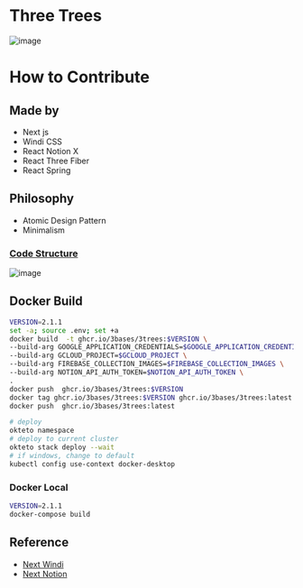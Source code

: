 # Three Trees
![image](https://user-images.githubusercontent.com/27716524/153127169-fdc23b05-8ad8-442b-a293-623c43fdb7e5.png)



# How to Contribute

## Made by
- Next js
- Windi CSS
- React Notion X
- React Three Fiber
- React Spring

## Philosophy

- Atomic Design Pattern
- Minimalism

### [Code Structure](https://app.codesee.io/maps/c7512230-8968-11ec-b3c9-e762effaaa2a)
![image](https://user-images.githubusercontent.com/27716524/153128046-8fce8e3f-a412-4d04-9f6c-27f4aee3662e.png)





## Docker Build
```bash
VERSION=2.1.1
set -a; source .env; set +a
docker build  -t ghcr.io/3bases/3trees:$VERSION \
--build-arg GOOGLE_APPLICATION_CREDENTIALS=$GOOGLE_APPLICATION_CREDENTIALS \
--build-arg GCLOUD_PROJECT=$GCLOUD_PROJECT \
--build-arg FIREBASE_COLLECTION_IMAGES=$FIREBASE_COLLECTION_IMAGES \
--build-arg NOTION_API_AUTH_TOKEN=$NOTION_API_AUTH_TOKEN \
.
docker push  ghcr.io/3bases/3trees:$VERSION
docker tag ghcr.io/3bases/3trees:$VERSION ghcr.io/3bases/3trees:latest
docker push  ghcr.io/3bases/3trees:latest

# deploy
okteto namespace
# deploy to current cluster
okteto stack deploy --wait
# if windows, change to default
kubectl config use-context docker-desktop
```

### Docker Local
```bash
VERSION=2.1.1
docker-compose build
```



## Reference

- [Next Windi](https://github.com/seonglae/next-windicss)
- [Next Notion](https://github.com/transitive-bullshit/nextjs-notion-starter-kit)
